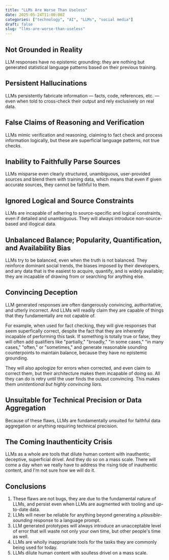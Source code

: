 ```yaml
---
title: "LLMs Are Worse Than Useless"
date: 2025-05-24T11:00:00Z
categories: ["technology", "AI", "LLMs", "social media"]
draft: false
slug: "llms-are-worse-than-useless"
---
```


## Not Grounded in Reality
LLM responses have no epistemic grounding: they are nothing but generated statistical language patterns based on their previous training.

## Persistent Hallucinations
LLMs persistently fabricate information — facts, code, references, etc. — even when told to cross-check their output and rely exclusively on real data.

## False Claims of Reasoning and Verification
LLMs mimic verification and reasoning, claiming to fact check and process information logically, but these are superficial language patterns, not true checks. 
## Inability to Faithfully Parse Sources
LLMs misparse even clearly structured, unambiguous, user-provided sources and blend them with training data, which means that even if given accurate sources, they cannot be faithful to them.

## Ignored Logical and Source Constraints
LLMs are incapable of adhering to source-specific and logical constraints, even if detailed and unambiguous. They will always introduce non-source-based and illogical data. 

## Unbalanced Balance; Popularity, Quantification, and Availability Bias
LLMs try to be balanced, even when the truth is not balanced. They reinforce dominant social trends, the biases imposed by their developers, and any data that is the easiest to acquire, quantify, and is widely available; they are incapable of drawing from or searching for anything else.

## Convincing Deception
LLM generated responses are often dangerously convincing, authoritative, and utterly incorrect. And LLMs will readily claim they are capable of things that they fundamentally are not capable of.

For example, when used for fact checking, they will give responses that seem superfically correct, despite the fact that they are inherently incapable of performing this task. If something is totally true or false, they will often add qualifiers like "partially," "broadly," "in some cases," "in many cases," "often," or "sometimes," and generate reasonable sounding counterpoints to maintain balance, because they have no epistemic grounding.

They will also apologize for errors when corrected, and even claim to correct them, but their architecture makes them incapable of doing so. All they can do is retry until the user finds the output convincing. This makes them *unintentional but highly convincing liars*.

## Unsuitable for Technical Precision or Data Aggregation
Because of these flaws, LLMs are fundamentally unsuited for faithful data aggregation or anything requiring technical precision.

## The Coming Inauthenticity Crisis
LLMs as a whole are tools that dilute human content with inauthentic, deceptive, superficial drivel. And they do so on a mass scale. There will come a day when we really have to address the rising tide of inauthentic content, and I'm not sure how we will do it.

## Conclusions
1. These flaws are not bugs, they are due to the fundamental nature of LLMs, and persist even when LLMs are augmented with tooling and up-to-date data. 
2. LLMs will never be reliable for anything beyond generating a *plausible-sounding* response to a language prompt.
3. LLM generated prototypes will always introduce an unacceptable level of error that will waste not only your own time, but other people's time as well.
4. LLMs are wholly inappropriate tools for the tasks they are commonly being used for today.
5. LLMs dilute human content with soulless drivel on a mass scale.
